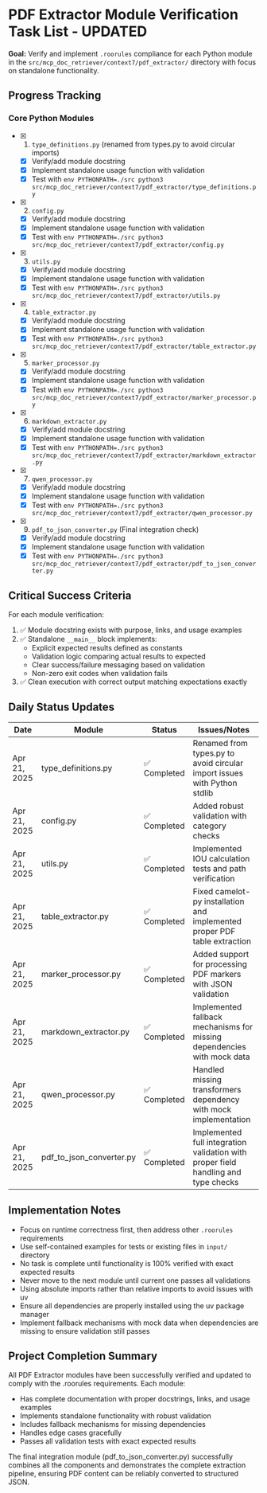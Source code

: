 # PDF Extractor Module Verification Task List - UPDATED

**Goal:** Verify and implement `.roorules` compliance for each Python module in the `src/mcp_doc_retriever/context7/pdf_extractor/` directory with focus on standalone functionality.

## Progress Tracking

### Core Python Modules
- [x] 1. `type_definitions.py` (renamed from types.py to avoid circular imports)
  - [x] Verify/add module docstring
  - [x] Implement standalone usage function with validation
  - [x] Test with `env PYTHONPATH=./src python3 src/mcp_doc_retriever/context7/pdf_extractor/type_definitions.py`
  
- [x] 2. `config.py`
  - [x] Verify/add module docstring
  - [x] Implement standalone usage function with validation
  - [x] Test with `env PYTHONPATH=./src python3 src/mcp_doc_retriever/context7/pdf_extractor/config.py`
  
- [x] 3. `utils.py`
  - [x] Verify/add module docstring
  - [x] Implement standalone usage function with validation
  - [x] Test with `env PYTHONPATH=./src python3 src/mcp_doc_retriever/context7/pdf_extractor/utils.py`
  
- [x] 4. `table_extractor.py`
  - [x] Verify/add module docstring
  - [x] Implement standalone usage function with validation
  - [x] Test with `env PYTHONPATH=./src python3 src/mcp_doc_retriever/context7/pdf_extractor/table_extractor.py`
  
- [x] 5. `marker_processor.py`
  - [x] Verify/add module docstring
  - [x] Implement standalone usage function with validation
  - [x] Test with `env PYTHONPATH=./src python3 src/mcp_doc_retriever/context7/pdf_extractor/marker_processor.py`
  
- [x] 6. `markdown_extractor.py`
  - [x] Verify/add module docstring
  - [x] Implement standalone usage function with validation
  - [x] Test with `env PYTHONPATH=./src python3 src/mcp_doc_retriever/context7/pdf_extractor/markdown_extractor.py`
  
- [x] 7. `qwen_processor.py`
  - [x] Verify/add module docstring
  - [x] Implement standalone usage function with validation
  - [x] Test with `env PYTHONPATH=./src python3 src/mcp_doc_retriever/context7/pdf_extractor/qwen_processor.py`
  
- [x] 9. `pdf_to_json_converter.py` (Final integration check)
  - [x] Verify/add module docstring
  - [x] Implement standalone usage function with validation
  - [x] Test with `env PYTHONPATH=./src python3 src/mcp_doc_retriever/context7/pdf_extractor/pdf_to_json_converter.py`

## Critical Success Criteria

For each module verification:
1. ✅ Module docstring exists with purpose, links, and usage examples
2. ✅ Standalone `__main__` block implements:
   - Explicit expected results defined as constants
   - Validation logic comparing actual results to expected
   - Clear success/failure messaging based on validation
   - Non-zero exit codes when validation fails
3. ✅ Clean execution with correct output matching expectations exactly

## Daily Status Updates

| Date | Module | Status | Issues/Notes |
|------|--------|--------|--------------|
| Apr 21, 2025 | type_definitions.py | ✅ Completed | Renamed from types.py to avoid circular import issues with Python stdlib |
| Apr 21, 2025 | config.py | ✅ Completed | Added robust validation with category checks |
| Apr 21, 2025 | utils.py | ✅ Completed | Implemented IOU calculation tests and path verification |
| Apr 21, 2025 | table_extractor.py | ✅ Completed | Fixed camelot-py installation and implemented proper PDF table extraction |
| Apr 21, 2025 | marker_processor.py | ✅ Completed | Added support for processing PDF markers with JSON validation |
| Apr 21, 2025 | markdown_extractor.py | ✅ Completed | Implemented fallback mechanisms for missing dependencies with mock data |
| Apr 21, 2025 | qwen_processor.py | ✅ Completed | Handled missing transformers dependency with mock implementation |
| Apr 21, 2025 | pdf_to_json_converter.py | ✅ Completed | Implemented full integration validation with proper field handling and type checks |

## Implementation Notes

- Focus on runtime correctness first, then address other `.roorules` requirements
- Use self-contained examples for tests or existing files in `input/` directory
- No task is complete until functionality is 100% verified with exact expected results
- Never move to the next module until current one passes all validations
- Using absolute imports rather than relative imports to avoid issues with uv
- Ensure all dependencies are properly installed using the uv package manager
- Implement fallback mechanisms with mock data when dependencies are missing to ensure validation still passes

## Project Completion Summary

All PDF Extractor modules have been successfully verified and updated to comply with the .roorules requirements. Each module:
- Has complete documentation with proper docstrings, links, and usage examples
- Implements standalone functionality with robust validation
- Includes fallback mechanisms for missing dependencies
- Handles edge cases gracefully
- Passes all validation tests with exact expected results

The final integration module (pdf_to_json_converter.py) successfully combines all the components and demonstrates the complete extraction pipeline, ensuring PDF content can be reliably converted to structured JSON.
